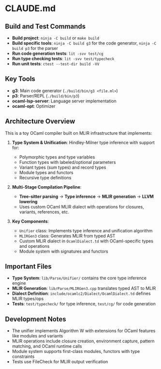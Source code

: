 # CLAUDE.md

## Build and Test Commands

- **Build project**: `ninja -C build` or `make build`
- **Build specific tools**: `ninja -C build g3` for the code generator, `ninja -C build p3` for the parser
- **Run code generation tests**: `lit -svv test/cg`
- **Run type checking tests**: `lit -svv test/typecheck`
- **Run unit tests**: `ctest --test-dir build -VV`

## Key Tools

- **g3**: Main code generator (`./build/bin/g3 <file.ml>`)
- **p3**: Parser/REPL (`./build/bin/p3`)
- **ocaml-lsp-server**: Language server implementation
- **ocaml-opt**: Optimizer

## Architecture Overview

This is a toy OCaml compiler built on MLIR infrastructure that implements:

1. **Type System & Unification**: Hindley-Milner type inference with support for:
   - Polymorphic types and type variables
   - Function types with labeled/optional parameters
   - Variant types (sum types) and record types
   - Module types and functors
   - Recursive type definitions

2. **Multi-Stage Compilation Pipeline**:
   - **Tree-sitter parsing** → **Type inference** → **MLIR generation** → **LLVM lowering**
   - Uses custom OCaml MLIR dialect with operations for closures, variants, references, etc.

3. **Key Components**:
   - `Unifier` class: Implements type inference and unification algorithm
   - `MLIRGen3` class: Generates MLIR from typed AST
   - Custom MLIR dialect in `OcamlDialect.td` with OCaml-specific types and operations
   - Module system with signatures and functors

## Important Files

- **Type System**: `lib/Parse/Unifier/` contains the core type inference engine
- **MLIR Generation**: `lib/Parse/MLIRGen3.cpp` translates typed AST to MLIR
- **Dialect Definition**: `include/ocamlc2/Dialect/OcamlDialect.td` defines MLIR types/ops
- **Tests**: `test/typecheck/` for type inference, `test/cg/` for code generation

## Development Notes

- The unifier implements Algorithm W with extensions for OCaml features like modules and variants
- MLIR operations include closure creation, environment capture, pattern matching, and OCaml runtime calls
- Module system supports first-class modules, functors with type constraints
- Tests use FileCheck for MLIR output verification
